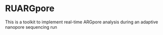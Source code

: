 # RUARGpore
This is a toolkit to implement real-time ARGpore analysis during an adaptive nanopore sequencing run

